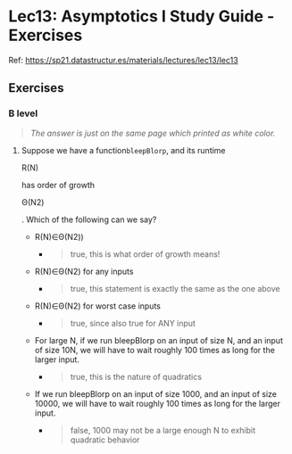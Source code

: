# Lec13: Asymptotics I Study Guide - Exercises 

Ref: https://sp21.datastructur.es/materials/lectures/lec13/lec13

## Exercises

### B level

> *The answer is just on the same page which printed as white color.*

1. Suppose we have a function`bleepBlorp`, and its runtime

     

   R(N)

    

   has order of growth

    

   Θ(N2)

   . Which of the following can we say?

   - R(N)∈Θ(N2)) 

     - > true, this is what order of growth means!

   - R(N)∈Θ(N2) for any inputs 

     - > true, this statement is exactly the same as the one above

   - R(N)∈Θ(N2) for worst case inputs 

     - > true, since also true for ANY input

   - For large N, if we run bleepBlorp on an input of size N, and an input of size 10N, we will have to wait roughly 100 times as long for the larger input. 

     - > true, this is the nature of quadratics

   - If we run bleepBlorp on an input of size 1000, and an input of size 10000, we will have to wait roughly 100 times as long for the larger input.

     - > false, 1000 may not be a large enough N to exhibit quadratic behavior